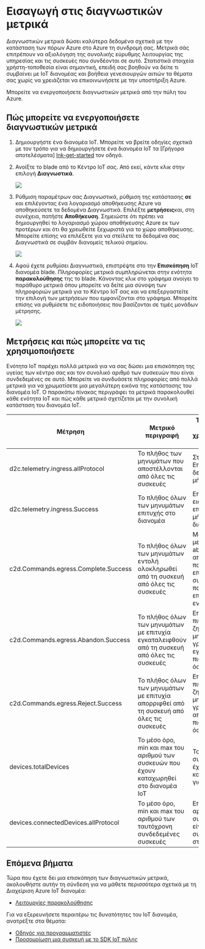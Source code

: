 <properties
 pageTitle="Μετρικά διαγνωστικών IoT διανομέα"
 description="Επισκόπηση μετρικά Azure IoT διανομέα, επιτρέπει στους χρήστες για την αξιολόγηση της συνολικής εύρυθμης λειτουργίας της τους πόρων"
 services="iot-hub"
 documentationCenter=""
 authors="nberdy"
 manager="timlt"
 editor=""/>

<tags
 ms.service="iot-hub"
 ms.devlang="na"
 ms.topic="article"
 ms.tgt_pltfrm="na"
 ms.workload="na"
 ms.date="08/11/2016"
 ms.author="nberdy"/>

# <a name="introduction-to-diagnostic-metrics"></a>Εισαγωγή στις διαγνωστικών μετρικά

Διαγνωστικών μετρικά δώσει καλύτερα δεδομένα σχετικά με την κατάσταση των πόρων Azure στο Azure τη συνδρομή σας. Μετρικά σάς επιτρέπουν να αξιολόγηση της συνολικής εύρυθμης λειτουργίας της υπηρεσίας και τις συσκευές που συνδέονται σε αυτό. Στατιστικά στοιχεία χρήστη-τοποθεσία είναι σημαντική, επειδή σας βοηθούν να δείτε τι συμβαίνει με IoT διανομέας και βοήθεια γενεσιουργών αιτιών τα θέματα σας χωρίς να χρειάζεται να επικοινωνήσετε με την υποστήριξη Azure.

Μπορείτε να ενεργοποιήσετε διαγνωστικών μετρικά από την πύλη του Azure.

## <a name="how-to-enable-diagnostic-metrics"></a>Πώς μπορείτε να ενεργοποιήσετε διαγνωστικών μετρικά

1. Δημιουργήστε ένα διανομέα IoT. Μπορείτε να βρείτε οδηγίες σχετικά με τον τρόπο για να δημιουργήσετε ένα διανομέα IoT τα [Γρήγορα αποτελέσματα] [ lnk-get-started] τον οδηγό.

2. Ανοίξτε το blade από το Κέντρο IoT σας. Από εκεί, κάντε κλικ στην επιλογή **Διαγνωστικά**.

    ![][1]

3. Ρύθμιση παραμέτρων σας Διαγνωστικά, ρύθμιση της κατάστασης **σε** και επιλέγοντας ένα λογαριασμό αποθήκευσης Azure να αποθηκεύσετε τα δεδομένα Διαγνωστικά. Επιλέξτε **μετρήσεις**και, στη συνέχεια, πατήστε **Αποθήκευση**. Σημειώστε ότι πρέπει να δημιουργηθεί το λογαριασμό χώρου αποθήκευσης Azure εκ των προτέρων και ότι θα χρεωθείτε ξεχωριστά για το χώρο αποθήκευσης. Μπορείτε επίσης να επιλέξετε για να στείλετε τα δεδομένα σας Διαγνωστικά σε συμβάν διανομείς τελικού σημείου.

    ![][2]

4. Αφού έχετε ρυθμίσει Διαγνωστικά, επιστρέψτε στο την **Επισκόπηση** IoT διανομέα blade. Πληροφορίες μετρικά συμπληρώνεται στην ενότητα **παρακολούθησης** της το blade. Κάνοντας κλικ στο γράφημα ανοίγει το παράθυρο μετρικά όπου μπορείτε να δείτε μια σύνοψη των πληροφοριών μετρικά για το Κέντρο IoT σας και να επεξεργαστείτε την επιλογή των μετρήσεων που εμφανίζονται στο γράφημα. Μπορείτε επίσης να ρυθμίσετε τις ειδοποιήσεις που βασίζονται σε τιμές μονάδων μέτρησης.

    ![][3]

## <a name="metrics-and-how-to-use-them"></a>Μετρήσεις και πώς μπορείτε να τις χρησιμοποιήσετε

Ενότητα IoT παρέχει πολλά μετρικά για να σας δώσει μια επισκόπηση της υγείας των κέντρο σας και τον συνολικό αριθμό των συσκευών που είναι συνδεδεμένες σε αυτό. Μπορείτε να συνδυάσετε πληροφορίες από πολλά μετρικά για να χρωματίσετε μια μεγαλύτερη εικόνα της κατάστασης του διανομέα IoT. Ο παρακάτω πίνακας περιγράφει τα μετρικά παρακολουθεί κάθε ενότητα IoT και πώς κάθε μετρικό σχετίζεται με την συνολική κατάσταση του διανομέα IoT.

| Μέτρηση | Μετρικό περιγραφή | Τι τη μέτρηση που χρησιμοποιείται για |
| ---- | ---- | ---- |
| d2c.telemetry.ingress.allProtocol | Το πλήθος των μηνυμάτων που αποστέλλονται από όλες τις συσκευές | Στέλνει Επισκόπηση δεδομένων σε μήνυμα |
| d2c.telemetry.ingress.Success | Το πλήθος όλων των μηνυμάτων επιτυχής στο διανομέα | Επισκόπηση της εισόδου επιτυχής μήνυμα στο διανομέα |
| c2d.Commands.egress.Complete.Success | Το πλήθος όλων των μηνυμάτων εντολή ολοκληρωθεί από τη συσκευή από όλες τις συσκευές | Μαζί με τα μετρικά abandon και απόρριψη, παρέχει μια επισκόπηση του συνολικό ποσοστό επιτυχίας εντολή C2D |
| c2d.Commands.egress.Abandon.Success | Το πλήθος όλων των μηνυμάτων με επιτυχία εγκαταλειφθούν από τη συσκευή από όλες τις συσκευές | Επισημαίνει τα πιθανά ζητήματα εάν μηνύματα γρήγορα εγκαταλειφθούν πιο συχνά από όσο αναμενόταν |
| c2d.Commands.egress.Reject.Success | Το πλήθος όλων των μηνυμάτων με επιτυχία απορριφθεί από τη συσκευή από όλες τις συσκευές | Επισημαίνει τα πιθανά ζητήματα εάν μηνύματα γρήγορα απορρίπτονται πιο συχνά από όσο αναμενόταν |
| devices.totalDevices | Το μέσο όρο, min και max του αριθμού των συσκευών που έχουν καταχωρηθεί στο διανομέα IoT | Τον αριθμό των συσκευών που έχουν καταχωρηθεί για την ενότητα |
| devices.connectedDevices.allProtocol | Το μέσο όρο, min και max του αριθμού των ταυτόχρονη συνδεδεμένες συσκευές | Επισκόπηση του αριθμού των συσκευών που είναι συνδεδεμένες στο διανομέα |

## <a name="next-steps"></a>Επόμενα βήματα

Τώρα που έχετε δει μια επισκόπηση των διαγνωστικών μετρικά, ακολουθήστε αυτήν τη σύνδεση για να μάθετε περισσότερα σχετικά με τη Διαχείριση Azure IoT διανομέα:

- [Λειτουργίες παρακολούθησης][lnk-monitor]

Για να εξερευνήσετε περαιτέρω τις δυνατότητες του IoT διανομέα, ανατρέξτε στα θέματα:

- [Οδηγός για προγραμματιστές][lnk-devguide]
- [Προσομοίωση μια συσκευή με το SDK IoT πύλης][lnk-gateway]

<!-- Links and images -->
[1]: media/iot-hub-metrics/enable-metrics-1.png
[2]: media/iot-hub-metrics/enable-metrics-2.png
[3]: media/iot-hub-metrics/enable-metrics-3.png

[lnk-get-started]: iot-hub-csharp-csharp-getstarted.md
[lnk-operations-monitoring]: iot-hub-operations-monitoring.md
[lnk-scaling]: iot-hub-scaling.md
[lnk-dr]: iot-hub-ha-dr.md

[lnk-monitor]: iot-hub-operations-monitoring.md

[lnk-devguide]: iot-hub-devguide.md
[lnk-gateway]: iot-hub-linux-gateway-sdk-simulated-device.md
